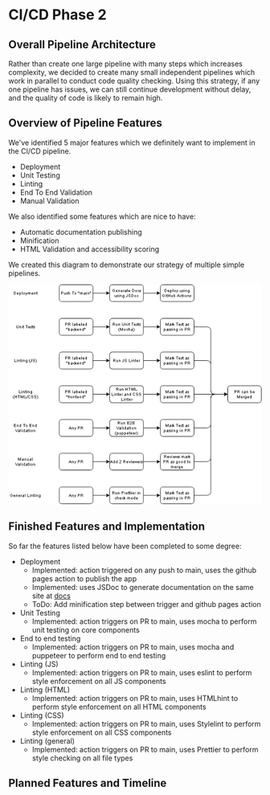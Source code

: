 # CI/CD Phase 2

## Overall Pipeline Architecture

Rather than create one large pipeline with many steps which increases complexity, we decided to create many small independent pipelines which work in parallel to conduct code quality checking. Using this strategy, if any one pipeline has issues, we can still continue development without delay, and the quality of code is likely to remain high. 

## Overview of Pipeline Features

We've identified 5 major features which we definitely want to implement in the CI/CD pipeline. 

- Deployment
- Unit Testing 
- Linting
- End To End Validation
- Manual Validation

We also identified some features which are nice to have:
- Automatic documentation publishing
- Minification
- HTML Validation and accessibility scoring

We created this diagram to demonstrate our strategy of multiple simple pipelines.

![Pipeline Diagram](phase2.drawio.png)

## Finished Features and Implementation

So far the features listed below have been completed to some degree:

- Deployment
	- Implemented: action triggered on any push to main, uses the github pages action to publish the app
	- Implemented: uses JSDoc to generate documentation on the same site at [docs](https://cse110-fa22-group29.github.io/cse110-fa22-group29/docs/)
	- ToDo: Add minification step between trigger and github pages action
- Unit Testing
	- Implemented: action triggers on PR to main, uses mocha to perform unit testing on core components
- End to end testing
	- Implemented: action triggers on PR to main, uses mocha and puppeteer to perform end to end testing
- Linting (JS)
	- Implemented: action triggers on PR to main, uses eslint to perform style enforcement on all JS components
- Linting (HTML)
	- Implemented: action triggers on PR to main, uses HTMLhint to perform style enforcement on all HTML components
- Linting (CSS)
	- Implemented: action triggers on PR to main, uses Stylelint to perform style enforcement on all CSS components
- Linting (general)
	- Implemented: action triggers on PR to main, uses Prettier to perform style checking on all file types

## Planned Features and Timeline
